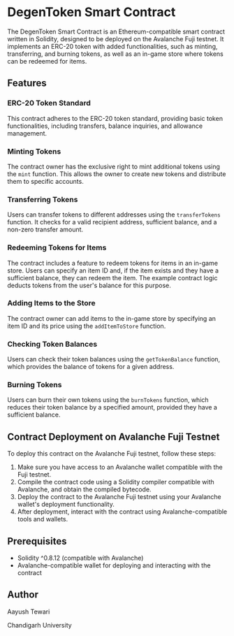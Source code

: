# DegenToken Smart Contract 

The DegenToken Smart Contract is an Ethereum-compatible smart contract written in Solidity, designed to be deployed on the Avalanche Fuji testnet. It implements an ERC-20 token with added functionalities, such as minting, transferring, and burning tokens, as well as an in-game store where tokens can be redeemed for items.

## Features

### ERC-20 Token Standard

This contract adheres to the ERC-20 token standard, providing basic token functionalities, including transfers, balance inquiries, and allowance management.

### Minting Tokens

The contract owner has the exclusive right to mint additional tokens using the `mint` function. This allows the owner to create new tokens and distribute them to specific accounts.

### Transferring Tokens

Users can transfer tokens to different addresses using the `transferTokens` function. It checks for a valid recipient address, sufficient balance, and a non-zero transfer amount.

### Redeeming Tokens for Items

The contract includes a feature to redeem tokens for items in an in-game store. Users can specify an item ID and, if the item exists and they have a sufficient balance, they can redeem the item. The example contract logic deducts tokens from the user's balance for this purpose.

### Adding Items to the Store

The contract owner can add items to the in-game store by specifying an item ID and its price using the `addItemToStore` function.

### Checking Token Balances

Users can check their token balances using the `getTokenBalance` function, which provides the balance of tokens for a given address.

### Burning Tokens

Users can burn their own tokens using the `burnTokens` function, which reduces their token balance by a specified amount, provided they have a sufficient balance.

## Contract Deployment on Avalanche Fuji Testnet

To deploy this contract on the Avalanche Fuji testnet, follow these steps:

1. Make sure you have access to an Avalanche wallet compatible with the Fuji testnet.
2. Compile the contract code using a Solidity compiler compatible with Avalanche, and obtain the compiled bytecode.
3. Deploy the contract to the Avalanche Fuji testnet using your Avalanche wallet's deployment functionality.
4. After deployment, interact with the contract using Avalanche-compatible tools and wallets.

## Prerequisites

- Solidity ^0.8.12 (compatible with Avalanche)
- Avalanche-compatible wallet for deploying and interacting with the contract

## Author

Aayush Tewari

Chandigarh University
